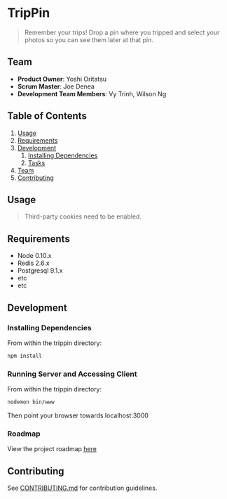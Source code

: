 # TripPin

> Remember your trips!
> Drop a pin where you tripped and select your photos so you can see them later at that pin.

## Team

  - __Product Owner__: Yoshi Oritatsu
  - __Scrum Master__: Joe Denea
  - __Development Team Members__: Vy Trinh, Wilson Ng

## Table of Contents

1. [Usage](#Usage)
1. [Requirements](#requirements)
1. [Development](#development)
    1. [Installing Dependencies](#installing-dependencies)
    1. [Tasks](#tasks)
1. [Team](#team)
1. [Contributing](#contributing)

## Usage

> Third-party cookies need to be enabled.

## Requirements

- Node 0.10.x
- Redis 2.6.x
- Postgresql 9.1.x
- etc
- etc

## Development

### Installing Dependencies

From within the trippin directory:

```sh
npm install
```

### Running Server and Accessing Client

From within the trippin directory:

```sh
nodemon bin/www
```

Then point your browser towards localhost:3000


### Roadmap

View the project roadmap [here](LINK_TO_PROJECT_ISSUES)


## Contributing

See [CONTRIBUTING.md](CONTRIBUTING.md) for contribution guidelines.
